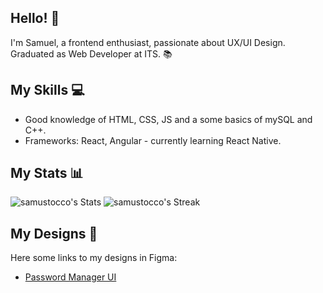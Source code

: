 
## Hello! 👋
  I'm Samuel, a frontend enthusiast, passionate about UX/UI Design. Graduated as Web Developer at ITS. 📚
## My Skills :computer:
  - Good knowledge of HTML, CSS, JS and a some basics of mySQL and C++.
  - Frameworks: React, Angular - currently learning React Native.
## My Stats :bar_chart:
![samustocco's Stats](https://github-readme-stats.vercel.app/api?username=samustocco&theme=gotham&show_icons=true&hide_border=true&count_private=true)
![samustocco's Streak](https://github-readme-streak-stats.herokuapp.com/?user=samustocco&theme=gotham&hide_border=true)
## My Designs 🎨
 Here some links to my designs in Figma:
  - [Password Manager UI](https://www.figma.com/file/V4A3ozGCTq1O7hFrjJEBL2/psw-manager-UI?type=design&node-id=0%3A1&mode=design&t=wad0MEAZyl1p0q3x-1)
<!--
## My Certifications
  tenere commentato perchè non ce ne sono
-->
